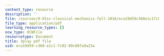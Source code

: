 ```yaml
---
content_type: resource
description: ''
file: /courses/8-01sc-classical-mechanics-fall-2016/eca19d59c368e1c17c8289c88fa9a23a_efH7pq9YVQw.pdf
file_type: application/pdf
learning_resource_types: []
ocw_type: OCWFile
resourcetype: Document
title: 3play pdf file
uid: eca19d59-c368-e1c1-7c82-89c88fa9a23a
---
```

